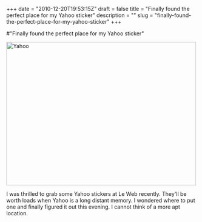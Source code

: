 +++
date = "2010-12-20T19:53:15Z"
draft = false
title = "Finally found the perfect place for my Yahoo sticker"
description = ""
slug = "finally-found-the-perfect-place-for-my-yahoo-sticker"
+++

#"Finally found the perfect place for my Yahoo sticker"


 <div class='p_embed p_image_embed'>
<img alt="Yahoo" height="377" src="http://getfile8.posterous.com/getfile/files.posterous.com/conoroneill/c9pwFPpJN8BQOqTse8CEHJ3Rd9hRSpIIGneoQQ0k48nzFRSA5LpZMpTzDF8F/yahoo.jpg" width="500" />
</div>
<p>I was thrilled to grab some Yahoo stickers at Le Web recently. They&#39;ll be worth loads when Yahoo is a long distant memory. I wondered where to put one and finally figured it out this evening. I cannot think of a more apt location. </p>
 